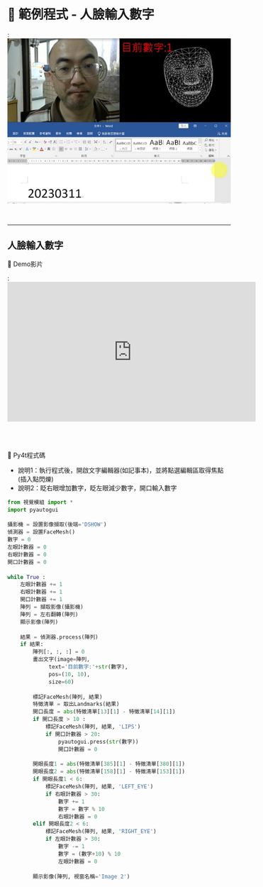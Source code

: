 # 🔰 範例程式 - 人臉輸入數字


: ![人臉輸入數字](face_input_number.jpg)

<br/>

-------------------------------------

## 人臉輸入數字

🎦 Demo影片

: <iframe width="560" height="315" src="https://www.youtube.com/embed/yVZ2dYt8KTU" frameborder="0" allow="accelerometer; autoplay; encrypted-media; gyroscope; picture-in-picture" allowfullscreen></iframe>


<br/>
<br/>

📄 Py4t程式碼

* 說明1：執行程式後，開啟文字編輯器(如記事本)，並將點選編輯區取得焦點(插入點閃爍)
* 說明2：眨右眼增加數字，眨左眼減少數字，開口輸入數字


```python
from 視覺模組 import *
import pyautogui

攝影機 = 設置影像擷取(後端='DSHOW')
偵測器 = 設置FaceMesh()
數字 = 0
左眼計數器 = 0
右眼計數器 = 0
開口計數器 = 0

while True :
    左眼計數器 += 1
    右眼計數器 += 1
    開口計數器 += 1
    陣列 = 擷取影像(攝影機)
    陣列 = 左右翻轉(陣列)
    顯示影像(陣列)
    
    結果 = 偵測器.process(陣列)
    if 結果:
        陣列[:, :, :] = 0
        畫出文字(image=陣列,
             text='目前數字:'+str(數字),
             pos=(10, 10),
             size=60)
        
        標記FaceMesh(陣列, 結果)
        特徵清單 = 取出Landmarks(結果)
        開口長度 = abs(特徵清單[13][1] - 特徵清單[14][1])
        if 開口長度 > 10 :
            標記FaceMesh(陣列, 結果, 'LIPS')
            if 開口計數器 > 20:
                pyautogui.press(str(數字))
                開口計數器 = 0
            
        開眼長度1 = abs(特徵清單[385][1] - 特徵清單[380][1])
        開眼長度2 = abs(特徵清單[158][1] - 特徵清單[153][1])
        if 開眼長度1 < 6:
            標記FaceMesh(陣列, 結果, 'LEFT_EYE')
            if 右眼計數器 > 30:
                數字 += 1
                數字 = 數字 % 10
                右眼計數器 = 0
        elif 開眼長度2 < 6:
            標記FaceMesh(陣列, 結果, 'RIGHT_EYE')
            if 左眼計數器 > 30:
                數字 -= 1
                數字 = (數字+10) % 10
                左眼計數器 = 0
                        
        顯示影像(陣列, 視窗名稱='Image 2')

```

<br/><br/>


